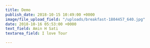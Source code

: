 ```yaml
---
title: Demo
publish_date: 2018-10-15 10:49:00 +0000
image/file_upload_field: "/uploads/breakfast-1804457_640.jpg"
date: 2018-10-16 05:53:00 +0000
text_field: Amin H Sati
textarea_field: I love Tour

---
```

